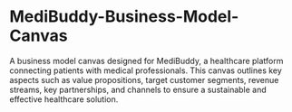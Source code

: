 # MediBuddy-Business-Model-Canvas
A business model canvas designed for MediBuddy, a healthcare platform connecting patients with medical professionals. This canvas outlines key aspects such as value propositions, target customer segments, revenue streams, key partnerships, and channels to ensure a sustainable and effective healthcare solution.
